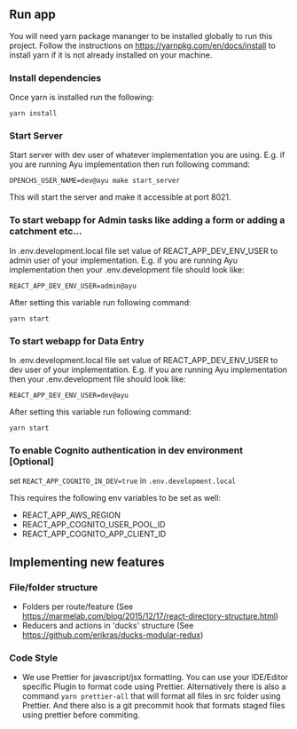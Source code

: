 ## Run app

You will need yarn package mananger to be installed globally to run this project. Follow the instructions on https://yarnpkg.com/en/docs/install to install yarn if it is not already installed on your machine.

### Install dependencies

Once yarn is installed run the following:

```
yarn install
```

### Start Server

Start server with dev user of whatever implementation you are using.
E.g. if you are running Ayu implementation then run following command:

```
OPENCHS_USER_NAME=dev@ayu make start_server
```

This will start the server and make it accessible at port 8021.

### To start webapp for Admin tasks like adding a form or adding a catchment etc...

In .env.development.local file set value of REACT_APP_DEV_ENV_USER to admin user of your implementation. E.g. if you are running Ayu implementation then your .env.development file should look like:

`REACT_APP_DEV_ENV_USER=admin@ayu`

After setting this variable run following command:

```
yarn start
```

### To start webapp for Data Entry

In .env.development.local file set value of REACT_APP_DEV_ENV_USER to dev user of your implementation. E.g. if you are running Ayu implementation then your .env.development file should look like:

`REACT_APP_DEV_ENV_USER=dev@ayu`

After setting this variable run following command:

```
yarn start
```

### To enable Cognito authentication in dev environment [Optional]

set `REACT_APP_COGNITO_IN_DEV=true` in `.env.development.local`

This requires the following env variables to be set as well:

- REACT_APP_AWS_REGION
- REACT_APP_COGNITO_USER_POOL_ID
- REACT_APP_COGNITO_APP_CLIENT_ID

## Implementing new features

### File/folder structure

- Folders per route/feature
  (See https://marmelab.com/blog/2015/12/17/react-directory-structure.html)
- Reducers and actions in 'ducks' structure (See https://github.com/erikras/ducks-modular-redux)

### Code Style

- We use Prettier for javascript/jsx formatting. You can use your IDE/Editor specific Plugin to format code using Prettier. Alternatively there is also a command `yarn prettier-all` that will format all files in src folder using Prettier. And there also is a git precommit hook that formats staged files using prettier before commiting.
